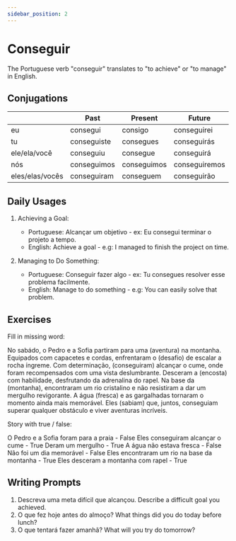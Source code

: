```yaml
---
sidebar_position: 2
---
```


# Conseguir

The Portuguese verb "conseguir" translates to "to achieve" or "to manage" in English.

## Conjugations

|                 | Past        | Present     | Future        |
| --------------- | ----------- | ----------- | ------------- |
| eu              | consegui    | consigo     | conseguirei   |
| tu              | conseguiste | consegues   | conseguirás   |
| ele/ela/você    | conseguiu   | consegue    | conseguirá    |
| nós             | conseguimos | conseguimos | conseguiremos |
| eles/elas/vocês | conseguiram | conseguem   | conseguirão   |

## Daily Usages

1. Achieving a Goal:

   - Portuguese: Alcançar um objetivo - ex: Eu consegui terminar o projeto a tempo.
   - English: Achieve a goal - e.g: I managed to finish the project on time.

2. Managing to Do Something:

   - Portuguese: Conseguir fazer algo - ex: Tu consegues resolver esse problema facilmente.
   - English: Manage to do something - e.g: You can easily solve that problem.

## Exercises

Fill in missing word:

No sabádo, o Pedro e a Sofia partiram para uma (aventura) na montanha. Equipados com capacetes e cordas, enfrentaram o (desafio) de escalar a rocha íngreme. Com determinação, (conseguiram) alcançar o cume, onde foram recompensados com uma vista deslumbrante. Desceram a (encosta) com habilidade, desfrutando da adrenalina do rapel. Na base da (montanha), encontraram um rio cristalino e não resistiram a dar um mergulho revigorante. A água (fresca) e as gargalhadas tornaram o momento ainda mais memorável. Eles (sabiam) que, juntos, conseguiam superar qualquer obstáculo e viver aventuras incríveis.

Story with true / false:

O Pedro e a Sofia foram para a praia - False
Eles conseguiram alcançar o cume - True
Deram um mergulho - True
A água não estava fresca - False
Não foi um dia memorável - False
Eles encontraram um rio na base da montanha - True
Eles desceram a montanha com rapel - True

## Writing Prompts

1. Descreva uma meta difícil que alcançou. Describe a difficult goal you achieved.
2. O que fez hoje antes do almoço? What things did you do today before lunch?
3. O que tentará fazer amanhã? What will you try do tomorrow?
